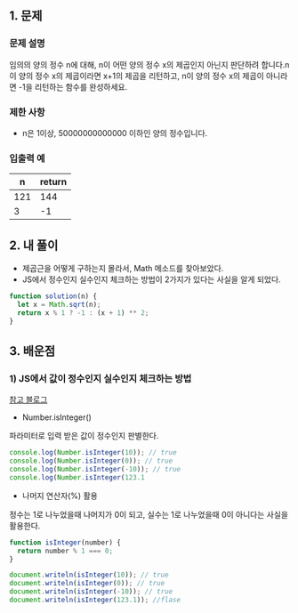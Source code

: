 ## 1. 문제

### **문제 설명**

임의의 양의 정수 n에 대해, n이 어떤 양의 정수 x의 제곱인지 아닌지 판단하려 합니다.n이 양의 정수 x의 제곱이라면 x+1의 제곱을 리턴하고, n이 양의 정수 x의 제곱이 아니라면 -1을 리턴하는 함수를 완성하세요.

### 제한 사항

- n은 1이상, 50000000000000 이하인 양의 정수입니다.

### 입출력 예

| n   | return |
| --- | ------ |
| 121 | 144    |
| 3   | -1     |

## 2. 내 풀이

- 제곱근을 어떻게 구하는지 몰라서, Math 메소드를 찾아보았다.
- JS에서 정수인지 실수인지 체크하는 방법이 2가지가 있다는 사실을 알게 되었다.

```jsx
function solution(n) {
  let x = Math.sqrt(n);
  return x % 1 ? -1 : (x + 1) ** 2;
}
```

## 3. 배운점

### 1) JS에서 값이 정수인지 실수인지 체크하는 방법

[참고 블로그](https://hianna.tistory.com/463)

- Number.isInteger()

파라미터로 입력 받은 값이 정수인지 판별한다.

```jsx
console.log(Number.isInteger(10)); // true
console.log(Number.isInteger(0)); // true
console.log(Number.isInteger(-10)); // true
console.log(Number.isInteger(123.1
```

- 나머지 연산자(%) 활용

정수는 1로 나누었을때 나머지가 0이 되고, 실수는 1로 나누었을때 0이 아니다는 사실을 활용한다.

```jsx
function isInteger(number) {
  return number % 1 === 0;
}

document.writeln(isInteger(10)); // true
document.writeln(isInteger(0)); // true
document.writeln(isInteger(-10)); // true
document.writeln(isInteger(123.1)); //flase
```
